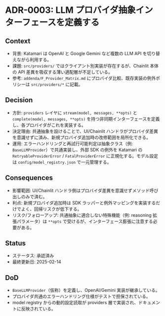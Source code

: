 # ADR-0003: LLM プロバイダ抽象インターフェースを定義する

## Context
- 背景: Katamari は OpenAI と Google Gemini など複数の LLM API を切り替えながら利用する。
- 課題: `src/providers/` ではクライアント別実装が存在するが、Chainlit 本体の API 差異を吸収する薄い適配層が不足している。
- 参考: `addenda/F_Provider_Matrix.md` にプロバイダ比較、既存実装の例外ポリシーは `src/providers/*` に記載。

## Decision
- 方針: `providers` レイヤに `stream(model, messages, **opts)` と `complete(model, messages, **opts)` を持つ非同期インターフェースを定義し、各プロバイダがこれを実装する。
- 決定理由: 共通抽象を設けることで、UI/Chainlit ハンドラがプロバイダ差異を意識せずに済み、新規プロバイダ追加時の改修範囲を局所化できる。
- 運用: エラーハンドリングと再試行可能判定は抽象クラス（例: `BaseLLMProvider`）で共通実装し、外部 SDK の例外を Katamari の `RetryableProviderError` / `FatalProviderError` に正規化する。モデル設定は `config/model_registry.json` で一元管理する。

## Consequences
- 影響範囲: UI/Chainlit ハンドラ側はプロバイダ差異を意識せずメソッド呼び出しのみで済む。
- 利点: 新規プロバイダ追加時は SDK ラッパーと例外マッピングを実装するだけでよく、回帰リスクが低下する。
- リスク/フォローアップ: 共通抽象に適合しない特殊機能（例: reasoning 拡張パラメータ）は `**opts` で受けるが、インターフェース膨張に注意する必要がある。

## Status
- ステータス: 承認済み
- 最終更新日: 2025-02-14

## DoD
- `BaseLLMProvider`（仮称）を定義し、OpenAI/Gemini 実装が継承している。
- プロバイダ共通のエラーハンドリング仕様がテストで担保されている。
- model registry からの動的設定読取が providers 層で実装され、ドキュメントに反映されている。
